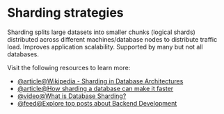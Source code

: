 # Sharding strategies

Sharding splits large datasets into smaller chunks (logical shards) distributed across different machines/database nodes to distribute traffic load. Improves application scalability. Supported by many but not all databases.

Visit the following resources to learn more:

- [@article@Wikipedia - Sharding in Database Architectures](https://en.wikipedia.org/wiki/Shard_(database_architecture))
- [@article@How sharding a database can make it faster](https://stackoverflow.blog/2022/03/14/how-sharding-a-database-can-make-it-faster/)
- [@video@What is Database Sharding?](https://www.youtube.com/watch?v=XP98YCr-iXQ)
- [@feed@Explore top posts about Backend Development](https://app.daily.dev/tags/backend?ref=roadmapsh)